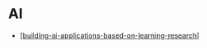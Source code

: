 <!--
 Copyright (C) 2023 David Jones
 
 This file is part of memex.
 
 memex is free software: you can redistribute it and/or modify
 it under the terms of the GNU General Public License as published by
 the Free Software Foundation, either version 3 of the License, or
 (at your option) any later version.
 
 memex is distributed in the hope that it will be useful,
 but WITHOUT ANY WARRANTY; without even the implied warranty of
 MERCHANTABILITY or FITNESS FOR A PARTICULAR PURPOSE.  See the
 GNU General Public License for more details.
 
 You should have received a copy of the GNU General Public License
 along with memex.  If not, see <http://www.gnu.org/licenses/>.
-->

# AI

- [[building-ai-applications-based-on-learning-research]]

[//begin]: # "Autogenerated link references for markdown compatibility"
[building-ai-applications-based-on-learning-research]: building-ai-applications-based-on-learning-research "Building AI applications based on learning research"
[//end]: # "Autogenerated link references"